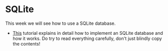 # SQLite

This week we will see how to use a SQLite database.

- [This](http://www.journaldev.com/9438/android-sqlite-database-example-tutorial) tutorial explains in detail how to implement an SQLite database and how it works. Do try to read everything carefully, don't just blindly copy the contents!

